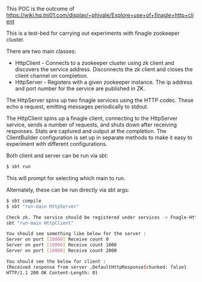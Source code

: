 This POC is the outcome of https://wiki.hq.tni01.com/display/~phivale/Explore+use+of+finagle+http+client


This is a test-bed for carrying out experiments with finagle zookeeper cluster.

There are two main classes:
* HttpClient - Connects to a zookeeper cluster using zk client and discovers the service address. Disconnects the zk client and closes the client channel on completion.
* HttpServer - Registers with a given zookeeper instance. The ip address and port number for the service are published in ZK.

The HttpServer spins up two finagle services using the HTTP codec. These echo a request, emitting messages periodically to stdout.

The HttpClient spins up a finagle client, connecting to the HttpServer service, sends a number of requests, and shuts down after receiving responses.
Stats are captured and output at the completion. The ClientBuilder configuration is set up in separate methods to make it easy to experiment with different
configurations.

Both client and server can be run via sbt:
```sh
$ sbt run
```
This will prompt for selecting which main to run.

Alternately, these can be run directly via sbt args:
```sh
$ sbt compile
$ sbt "run-main HttpServer"

Check zk. The service should be registered under services -> Fnagle-HttpServer. A host and port number should be exposed.
sbt "run-main HttpClient"

You should see something like below for the server : 
Server on port [10000] Receive count 0
Server on port [10000] Receive count 1000
Server on port [10000] Receive count 2000

You should see the below for client :
(Received response from server ,DefaultHttpResponse(chunked: false)
HTTP/1.1 200 OK Content-Length: 0)
```


